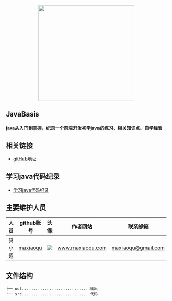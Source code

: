 <p align="center">
    <a href="http://www.maxiaoqu.com/">
        <img width="300" src="http://www.maxiaoqu.com/maxiaoqu.png">
    </a>
</p>

<h2>
    JavaBasis
    <h4>java从入门到掌握，纪录一个前端开发初学java的练习、相关知识点、自学经验</h4>
</h2>

## 相关链接
- [gitHub地址](https://github.com/maxiaoqu/JavaBasis)

## 学习java代码纪录
- [学习java代码纪录](https://github.com/maxiaoqu/JavaBasis/tree/master/src/com/maxiaoquJavaBasis/)


## 主要维护人员
|人员|github账号|头像|作者网站|联系邮箱|
|---|---|---|---|---|
|码小趣|[maxiaoqu](https://github.com/maxiaoqu) |  ![](https://avatars1.githubusercontent.com/u/25891598?s=60&v=4)|www.maxiaoqu.com|maxiaoqu@gmail.com


## 文件结构
```shell
├── out..............................输出
└── src..............................代码
```